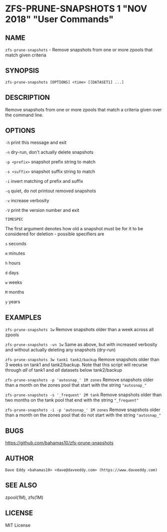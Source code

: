 ZFS-PRUNE-SNAPSHOTS 1 "NOV 2018" "User Commands"
================================================

NAME
----

`zfs-prune-snapshots` - Remove snapshots from one or more zpools that match
given criteria

SYNOPSIS
--------

`zfs-prune-snapshots [OPTIONS] <time> [[DATASET1] ...]`

DESCRIPTION
-----------

Remove snapshots from one or more zpools that match a criteria given over the
command line.

OPTIONS
-------

`-h`
  print this message and exit

`-n`
  dry-run, don't actually delete snapshots

`-p <prefix>`
  snapshot prefix string to match

`-s <suffix>`
  snapshot suffix string to match

`-i`
  invert matching of prefix and suffix

`-q`
  quiet, do not printout removed snapshots

`-v`
  increase verbosity

`-V`
  print the version number and exit

`TIMESPEC`

The first argument denotes how old a snapshot must be for it to be considered
for deletion - possible specifiers are

  `s` seconds

  `m` minutes

  `h` hours

  `d` days

  `w` weeks

  `M` months

  `y` years

EXAMPLES
--------

`zfs-prune-snapshots 1w`
  Remove snapshots older than a week across all zpools

`zfs-prune-snapshots -vn 1w`
  Same as above, but with increased verbosity and without actually deleting any
  snapshots (dry-run)

`zfs-prune-snapshots 3w tank1 tank2/backup`
  Remove snapshots older than 3 weeks on tank1 and tank2/backup.  Note that this
  script will recurse through *all* of tank1 and *all* datasets below
  tank2/backup

`zfs-prune-snapshots -p 'autosnap_' 1M zones`
  Remove snapshots older than a month on the zones pool that start with the
  string `"autosnap_"`

`zfs-prune-snapshots -s '_frequent' 2M tank`
  Remove snapshots older than two months on the tank pool that end with the
  string `"_frequent"`

`zfs-prune-snapshots -i -p 'autosnap_' 1M zones`
  Remove snapshots older than a month on the zones pool that do not start
  with the string `"autosnap_"`

BUGS
----

https://github.com/bahamas10/zfs-prune-snapshots

AUTHOR
------

`Dave Eddy <bahamas10> <dave@daveeddy.com> (https://www.daveeddy.com)`

SEE ALSO
--------

zpool(1M), zfs(1M)

LICENSE
-------

MIT License
